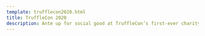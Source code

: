 ```yaml
---
template: trufflecon2020.html
title: TruffleCon 2020
description: Ante up for social good at TruffleCon’s first-ever charity poker event! | NOVEMBER 6th & 7th | 6:15pm PST
---
```

